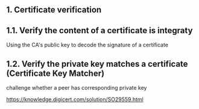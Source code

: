 ## 1. Certificate verification

## 1.1. Verify the content of a certificate is integraty

Using the CA's public key to decode the signature of a certificate



## 1.2. Verify the private key matches a certificate (Certificate Key Matcher)

challenge whether a peer has corresponding private key


https://knowledge.digicert.com/solution/SO29559.html
